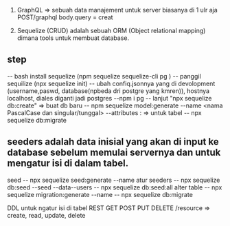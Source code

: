 1. GraphQL => sebuah data manajement untuk server
biasanya di 1 ulr aja 
POST/graphql
body.query = creat

2. Sequelize (CRUD)
adalah sebuah ORM (Object relational mapping) dimana  tools untuk membuat database.

## step  
-- bash 
install sequelize  (npm sequelize sequelize-cli pg )
-- panggil sequilize (npx sequelize init)
-- ubah confiq.jsonnya yang di devolopment (username,paswd, database(npbeda dri postgre yang kmren)), hostnya localhost, diales diganti jadi postgres
--npm i pg
-- lanjut "npx sequelize db:create"  => buat db baru 
-- npm sequelize model:generate --name <nama PascalCase dan singular/tunggal> --attributes <nama properti>:<type> => untuk tabel 
-- npx  sequelize db:migrate

## seeders adalah data inisial yang akan di input ke database sebelum memulai servernya dan untuk mengatur isi di dalam tabel.
seed
-- npx sequelize seed:generate --name <nama seed>
atur seeders
-- npx sequelize db:seed --seed --data--users
-- npx sequelize db:seed:all
alter   table
-- npx sequelize migration:generate --name <nama migration>
-- npx sequelize db:migrate






DDL untuk ngatur isi di tabel 
REST
GET POST PUT DELETE /resource => create, read, update, delete